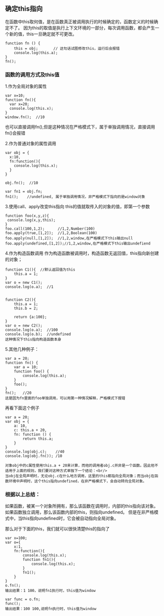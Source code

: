 ## 确定this指向
    
在函数中this取何值，是在函数真正被调用执行的时候确定的，函数定义的时候确定不了。
因为this的取值是执行上下文环境的一部分，每次调用函数，都会产生一个新的值，this一旦确定就不可更改。
   
    function fn () {
        this = obj;       // 这句话试图修改this，运行后会报错
        console.log(this.a);
    }
    fn();

### 函数的调用方式及this值
 1.作为全局对象的属性
 
    var x=10;
    function fn(){
      var x=20;
      console.log(this.x);
    }
    window.fn();  //10
  
 也可以直接调用fn(),但是这种情况在严格模式下，属于单独调用情况，直接调用fn()会报错
 
 2.作为普通对象的属性调用
 
    var obj = {
      x:10,
      fn:function(){
        console.log(this.x);
      }
    }
  
    obj.fn();  //10
  
    var fn1 = obj.fn;  
    fn1();    //undefined, 属于单独调用情况，非严格模式下指向的是window对象
  
  
  3.使用call、apply改变this指向
   this的值就取传入的对象的值，即第一个参数
   
    function foo(x,y,z){
     console.log(x,y,this);
    }
    foo.call(100,1,2);      //1,2,Number(100)
    foo.apply(true,[1,2]);  //1,2,Boolean(100)
    foo.apply(null,[1,2]);  //1,2,window,在严格模式下this输出null
    foo.apply(undefined,[1,2]);//1,2,window,在严格模式下this输出undefiend
  
  4.作为构造函数调用
  作为构造函数被调用时，构造函数无返回值，this指向新创建的对象；
  
    function C1(){  //默认返回值为this
        this.a = 1;
    }
    var o = new C1();
    console.log(o.a);  //1


    function C2(){
        this.a = 1;
        this.b = 2;
        
        return {a:100};
    }
    var o = new C2();
    console.log(o.a);  //100
    console.log(o.b);  //undefined
    这种情况下this指向构造函数本身

  5.其他几种例子：

    var a = 20;
    function fn() {
        var a = 10;
        function foo() {
            console.log(this.a);
        }
        foo();     
    }
    fn();   //20    
    这是因为fn里面的foo单独调用，可以用第一种情况解释，严格模式下报错
    
  再看下面这个例子
    
    var a = 20;
    var obj = {
        a: 10,
        c: this.a + 20,
        fn: function () {
            return this.a;
        }
    }
    console.log(obj.c);    //40
    console.log(obj.fn()); /10
    
    对象obj中的c属性使用this.a + 20来计算，而他的调用者obj.c并非是一个函数。因此他不适用于上面的规则，我们要对这种方式单独下一个结论：<br/>
    当obj在全局声明时，无论obj.c在什么地方调用，这里的this都指向全局对象；而当obj在函数环境中声明时，这个this指向undefined，在非严格模式下，会自动转向全局对象。
        
    
### 根据以上总结：
如果函数，被某一个对象所拥有，那么该函数在调用时，内部的this指向该对象。如果函数独立调用，那么该函数内部的this，则指向undefined。
但是在非严格模式中，当this指向undefined时，它会被自动指向全局对象。

  那么对于下面的this，我们就可以很快清楚this的指向了

    var x=100;
    var o={
        x:1,
        fn:function(){
            console.log(this.x);
            function fn1(){
                console.log(this.x);
            }
            fn1();
        }
    }
    o.fn();
    输出结果：1 100，说明fn1执行时，this值为window

    var func = o.fn;
    func();
    输出结果：100 100,说明fn执行时，this值为window








